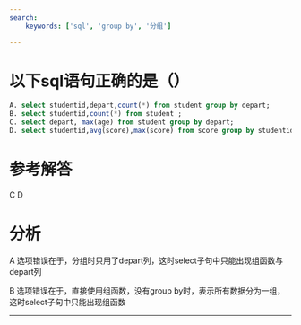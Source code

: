 ```yaml
---
search:
    keywords: ['sql', 'group by', '分组']

---
```



# 以下sql语句正确的是（）



```sql
A. select studentid,depart,count(*) from student group by depart;
B. select studentid,count(*) from student ;
C. select depart, max(age) from student group by depart;
D. select studentid,avg(score),max(score) from score group by studentid;
```

# 参考解答
C D

# 分析
A 选项错误在于，分组时只用了depart列，这时select子句中只能出现组函数与depart列

B 选项错误在于，直接使用组函数，没有group by时，表示所有数据分为一组，这时select子句中只能出现组函数

---

